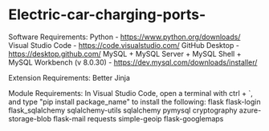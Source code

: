 # Electric-car-charging-ports-
Software Requirements:
    Python - https://www.python.org/downloads/
    Visual Studio Code - https://code.visualstudio.com/
    GitHub Desktop - https://desktop.github.com/
    MySQL + MySQL Server + MySQL Shell + MySQL Workbench (v 8.0.30) - https://dev.mysql.com/downloads/installer/

Extension Requirements:
    Better Jinja

Module Requirements:
In Visual Studio Code, open a terminal with ctrl + `, and type "pip install package_name" to install the following:
    flask
    flask-login
    flask_sqlalchemy
    sqlalchemy-utils
    sqlalchemy
    pymysql
    cryptography
    azure-storage-blob
    flask-mail
    requests
    simple-geoip
    flask-googlemaps
    
